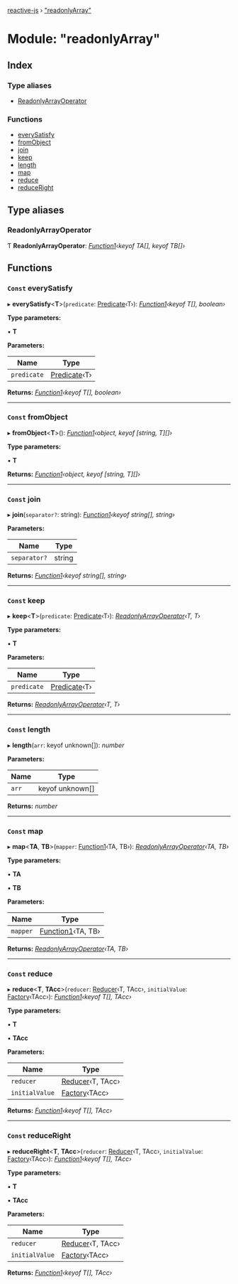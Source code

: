 [reactive-js](../README.md) › ["readonlyArray"](_readonlyarray_.md)

# Module: "readonlyArray"

## Index

### Type aliases

* [ReadonlyArrayOperator](_readonlyarray_.md#readonlyarrayoperator)

### Functions

* [everySatisfy](_readonlyarray_.md#const-everysatisfy)
* [fromObject](_readonlyarray_.md#const-fromobject)
* [join](_readonlyarray_.md#const-join)
* [keep](_readonlyarray_.md#const-keep)
* [length](_readonlyarray_.md#const-length)
* [map](_readonlyarray_.md#const-map)
* [reduce](_readonlyarray_.md#const-reduce)
* [reduceRight](_readonlyarray_.md#const-reduceright)

## Type aliases

###  ReadonlyArrayOperator

Ƭ **ReadonlyArrayOperator**: *[Function1](_functions_.md#function1)‹keyof TA[], keyof TB[]›*

## Functions

### `Const` everySatisfy

▸ **everySatisfy**<**T**>(`predicate`: [Predicate](_functions_.md#predicate)‹T›): *[Function1](_functions_.md#function1)‹keyof T[], boolean›*

**Type parameters:**

▪ **T**

**Parameters:**

Name | Type |
------ | ------ |
`predicate` | [Predicate](_functions_.md#predicate)‹T› |

**Returns:** *[Function1](_functions_.md#function1)‹keyof T[], boolean›*

___

### `Const` fromObject

▸ **fromObject**<**T**>(): *[Function1](_functions_.md#function1)‹object, keyof [string, T][]›*

**Type parameters:**

▪ **T**

**Returns:** *[Function1](_functions_.md#function1)‹object, keyof [string, T][]›*

___

### `Const` join

▸ **join**(`separator?`: string): *[Function1](_functions_.md#function1)‹keyof string[], string›*

**Parameters:**

Name | Type |
------ | ------ |
`separator?` | string |

**Returns:** *[Function1](_functions_.md#function1)‹keyof string[], string›*

___

### `Const` keep

▸ **keep**<**T**>(`predicate`: [Predicate](_functions_.md#predicate)‹T›): *[ReadonlyArrayOperator](_readonlyarray_.md#readonlyarrayoperator)‹T, T›*

**Type parameters:**

▪ **T**

**Parameters:**

Name | Type |
------ | ------ |
`predicate` | [Predicate](_functions_.md#predicate)‹T› |

**Returns:** *[ReadonlyArrayOperator](_readonlyarray_.md#readonlyarrayoperator)‹T, T›*

___

### `Const` length

▸ **length**(`arr`: keyof unknown[]): *number*

**Parameters:**

Name | Type |
------ | ------ |
`arr` | keyof unknown[] |

**Returns:** *number*

___

### `Const` map

▸ **map**<**TA**, **TB**>(`mapper`: [Function1](_functions_.md#function1)‹TA, TB›): *[ReadonlyArrayOperator](_readonlyarray_.md#readonlyarrayoperator)‹TA, TB›*

**Type parameters:**

▪ **TA**

▪ **TB**

**Parameters:**

Name | Type |
------ | ------ |
`mapper` | [Function1](_functions_.md#function1)‹TA, TB› |

**Returns:** *[ReadonlyArrayOperator](_readonlyarray_.md#readonlyarrayoperator)‹TA, TB›*

___

### `Const` reduce

▸ **reduce**<**T**, **TAcc**>(`reducer`: [Reducer](_functions_.md#reducer)‹T, TAcc›, `initialValue`: [Factory](_functions_.md#factory)‹TAcc›): *[Function1](_functions_.md#function1)‹keyof T[], TAcc›*

**Type parameters:**

▪ **T**

▪ **TAcc**

**Parameters:**

Name | Type |
------ | ------ |
`reducer` | [Reducer](_functions_.md#reducer)‹T, TAcc› |
`initialValue` | [Factory](_functions_.md#factory)‹TAcc› |

**Returns:** *[Function1](_functions_.md#function1)‹keyof T[], TAcc›*

___

### `Const` reduceRight

▸ **reduceRight**<**T**, **TAcc**>(`reducer`: [Reducer](_functions_.md#reducer)‹T, TAcc›, `initialValue`: [Factory](_functions_.md#factory)‹TAcc›): *[Function1](_functions_.md#function1)‹keyof T[], TAcc›*

**Type parameters:**

▪ **T**

▪ **TAcc**

**Parameters:**

Name | Type |
------ | ------ |
`reducer` | [Reducer](_functions_.md#reducer)‹T, TAcc› |
`initialValue` | [Factory](_functions_.md#factory)‹TAcc› |

**Returns:** *[Function1](_functions_.md#function1)‹keyof T[], TAcc›*
